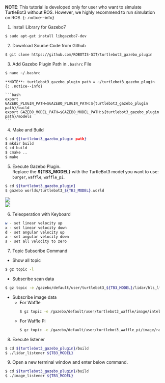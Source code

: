 
**NOTE**: This tutorial is developed only for user who want to simulate TurtleBot3 without ROS. However, we highly recommend to run simulation on ROS.
{: .notice--info}

1. Install Library for Gazebo7
```bash
$ sudo apt-get install libgazebo7-dev
```

2. Download Source Code from Github
```bash
$ git clone https://github.com/ROBOTIS-GIT/turtlebot3_gazebo_plugin
```

3. Add Gazebo Plugin Path in `.bashrc` File
```bash
$ nano ~/.bashrc
```

    **NOTE**: turtlebot3_gazebo_plugin path = ~/turtlebot3_gazebo_plugin
    {: .notice--info}

    ```bash
    export GAZEBO_PLUGIN_PATH=$GAZEBO_PLUGIN_PATH:${turtlebot3_gazebo_plugin path}/build
    export GAZEBO_MODEL_PATH=$GAZEBO_MODEL_PATH:${turtlebot3_gazebo_plugin path}/models
    ```

4. Make and Build
```bash
$ cd ${turtlebot3_gazebo_plugin path}
$ mkdir build
$ cd build
$ cmake ..
$ make
```

5. Execute Gazebo Plugin.  
  Replace the **${TB3_MODEL}** with the TurtleBot3 model you want to use: `burger`, `waffle`, `waffle_pi`.
  ```bash
$ cd ${turtlebot3_gazebo_plugin}
$ gazebo worlds/turtlebot3_${TB3_MODEL}.world
  ```  
  ![](/assets/images/platform/turtlebot3/simulation/gazebo_waffle_pi.png)  
  ![](/assets/images/platform/turtlebot3/simulation/gazebo_burger.png)

6. Teleoperation with Keyboard
```bash
w - set linear velocity up
x - set linear velocity down
d - set angular velocity up
a - set angular velocity down
s - set all velocity to zero
```

7. Topic Subscribe Command
  - Show all topic
```bash
$ gz topic -l
```
- Subscribe scan data
```bash
$ gz topic -e /gazebo/default/user/turtlebot3_${TB3_MODEL}/lidar/hls_lfcd_lds/scan
```
- Subscribe image data
  - For Waffle
    ```bash
    $ gz topic -e /gazebo/default/user/turtlebot3_waffle/image/intel_realsense_r200/image
    ```
  - For Waffle Pi
    ```bash
    $ gz topic -e /gazebo/default/user/turtlebot3_waffle_pi/image/raspberry_pi_cam/image
    ```

8. Execute listener
```bash
$ cd ${turtlebot3_gazebo_plugin}/build
$ ./lidar_listener ${TB3_MODEL}
```

9. Open a new terminal window and enter below command.
```bash
$ cd ${turtlebot3_gazebo_plugin}/build
$ ./image_listener ${TB3_MODEL}
```
